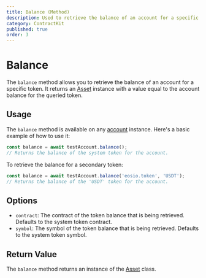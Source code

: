 ```yaml
---
title: Balance (Method)
description: Used to retrieve the balance of an account for a specific token.
category: ContractKit
published: true
order: 3
---
```


# Balance

The `balance` method allows you to retrieve the balance of an account for a specific token. It returns an [Asset](/docs/antelope/asset) instance with a value equal to the account balance for the queried token.

## Usage

The `balance` method is available on any [account](/docs/account-kit/balance) instance. Here's a basic example of how to use it:

```typescript
const balance = await testAccount.balance();
// Returns the balance of the system token for the account.
```

To retrieve the balance for a secondary token:

```typescript
const balance = await testAccount.balance('eosio.token', 'USDT');
// Returns the balance of the 'USDT' token for the account.
```

## Options

- `contract`: The contract of the token balance that is being retrieved. Defaults to the system token contract.
- `symbol`: The symbol of the token balance that is being retrieved. Defaults to the system token symbol.

## Return Value

The `balance` method returns an instance of the [Asset](/docs/antelope/asset) class.